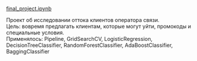 [14]: https://github.com/ponandrew100/y_praktikum/blob/master/final_project/final_project.ipynb  


[final_project.ipynb][14]  

Проект об исследовании оттока клиентов оператора связи.  
Цель: вовремя предлагать клиентам, которые могут уйти, промокоды и специальные условия.  
Применялось: Pipeline, GridSearchCV, LogisticRegression, DecisionTreeClassifier, RandomForestClassifier, AdaBoostClassifier, BaggingClassifier
